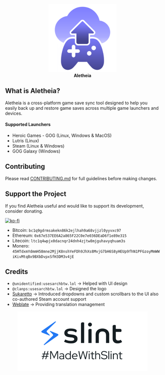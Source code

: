 <!--
SPDX-FileCopyrightText: 2025 Spencer
SPDX-License-Identifier: AGPL-3.0-only
-->

<p align="center">
  <br><img src="https://raw.githubusercontent.com/Spencer-0003/aletheia/refs/heads/master/resources/logo/moe.spencer.Aletheia.png" width="220" /><br/>
  <b>Aletheia</b>
</p>

## What is Aletheia?
Aletheia is a cross-platform game save sync tool designed to help you easily back up and restore game saves across multiple game launchers and devices.

#### Supported Launchers
-   Heroic Games - GOG (Linux, Windows & MacOS)
-   Lutris (Linux)
-   Steam (Linux & Windows)
-   GOG Galaxy (Windows)

## Contributing
Please read [CONTRIBUTING.md](CONTRIBUTING.md) for full guidelines before making changes.

## Support the Project
If you find Aletheia useful and would like to support its development, consider donating.

[![ko-fi](https://ko-fi.com/img/githubbutton_sm.svg)](https://ko-fi.com/R6R41GPTPU)

- Bitcoin: `bc1q9gdrmsakekn86k2ejlhah9a68vjjzl0yyvxc97`
- Ethereum: `0x67e537EE6A2a865F22C0e7e036DEaD6f1e89e315`
- Litecoin: `ltc1q4wpjx0dacnqr24dnh4zjtw8mjguhavyqhuam3s`
- Monero: `45HTdxmYdmmH58mne2MjjK8nshYeFDh9JhXs8MvjG7bH6S8yHEUp9fhN1PFGzoyMmWWiKivMtqBx9BXbDvpxSfH3DM3v4jE`

## Credits
- `@unidentified:usesarchbtw.lol` -> Helped with UI design
- `@clanps:usesarchbtw.lol` -> Designed the logo
- [Sukaretto](https://github.com/Sukarett2) -> Introduced dropdowns and custom scrollbars to the UI also co-authored Steam account support
- [Weblate](https://weblate.org) -> Providing translation management

<p align="center">
  <a href="https://slint.dev">
    <img src="https://raw.githubusercontent.com/slint-ui/slint/e01e9685bed4e2a4bb7b657d4eb4bd362cfced0c/internal/compiler/widgets/common/MadeWithSlint-logo-dark.svg">
  </a>
</p>
